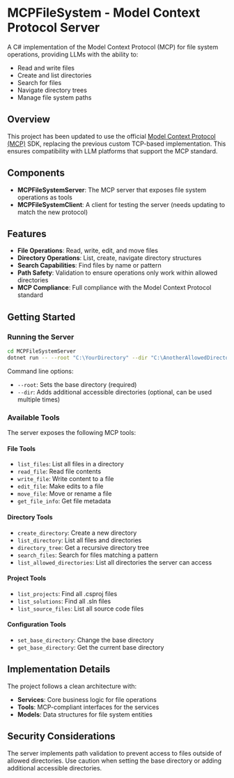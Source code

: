 # MCPFileSystem - Model Context Protocol Server

A C# implementation of the Model Context Protocol (MCP) for file system operations, providing LLMs with the ability to:
- Read and write files
- Create and list directories
- Search for files
- Navigate directory trees
- Manage file system paths

## Overview

This project has been updated to use the official [Model Context Protocol (MCP)](https://github.com/modelcontextprotocol/csharp-sdk) SDK, replacing the previous custom TCP-based implementation. This ensures compatibility with LLM platforms that support the MCP standard.

## Components

- **MCPFileSystemServer**: The MCP server that exposes file system operations as tools
- **MCPFileSystemClient**: A client for testing the server (needs updating to match the new protocol)

## Features

- **File Operations**: Read, write, edit, and move files
- **Directory Operations**: List, create, navigate directory structures
- **Search Capabilities**: Find files by name or pattern
- **Path Safety**: Validation to ensure operations only work within allowed directories
- **MCP Compliance**: Full compliance with the Model Context Protocol standard

## Getting Started

### Running the Server

```bash
cd MCPFileSystemServer
dotnet run -- --root "C:\YourDirectory" --dir "C:\AnotherAllowedDirectory"
```

Command line options:
- `--root`: Sets the base directory (required)
- `--dir`: Adds additional accessible directories (optional, can be used multiple times)

### Available Tools

The server exposes the following MCP tools:

#### File Tools
- `list_files`: List all files in a directory
- `read_file`: Read file contents
- `write_file`: Write content to a file
- `edit_file`: Make edits to a file
- `move_file`: Move or rename a file
- `get_file_info`: Get file metadata

#### Directory Tools
- `create_directory`: Create a new directory
- `list_directory`: List all files and directories
- `directory_tree`: Get a recursive directory tree
- `search_files`: Search for files matching a pattern
- `list_allowed_directories`: List all directories the server can access

#### Project Tools
- `list_projects`: Find all .csproj files
- `list_solutions`: Find all .sln files
- `list_source_files`: List all source code files

#### Configuration Tools
- `set_base_directory`: Change the base directory
- `get_base_directory`: Get the current base directory

## Implementation Details

The project follows a clean architecture with:
- **Services**: Core business logic for file operations
- **Tools**: MCP-compliant interfaces for the services
- **Models**: Data structures for file system entities

## Security Considerations

The server implements path validation to prevent access to files outside of allowed directories. Use caution when setting the base directory or adding additional accessible directories.
